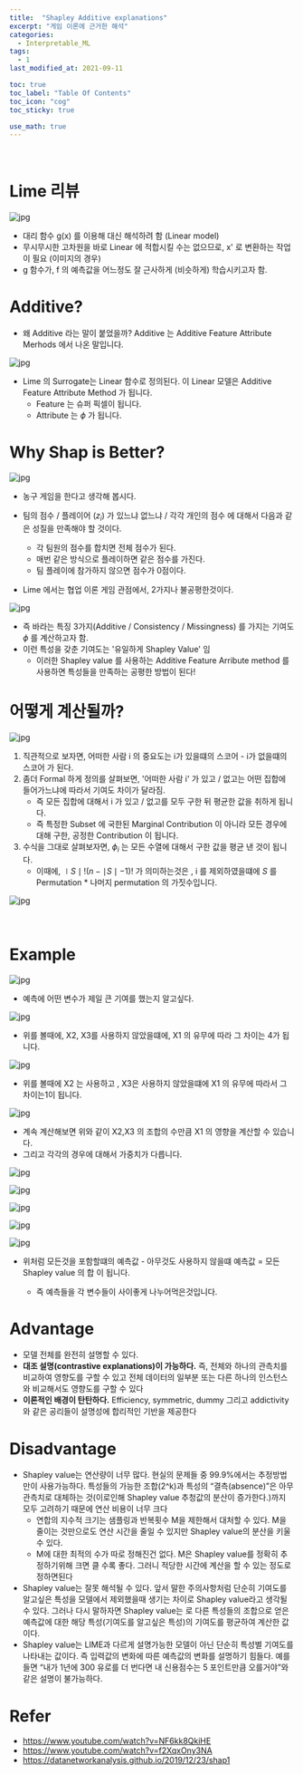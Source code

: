 ```yaml
---
title:  "Shapley Additive explanations"
excerpt: "게임 이론에 근거한 해석"
categories:
  - Interpretable_ML
tags:
  - 1
last_modified_at: 2021-09-11

toc: true
toc_label: "Table Of Contents"
toc_icon: "cog"
toc_sticky: true

use_math: true
---
```


<br>

# Lime 리뷰

![jpg](/assets/images/ML/1_35.jpg)

- 대리 함수 g(x) 를 이용해 대신 해석하려 함 (Linear model)
- 무시무시한 고차원을 바로 Linear 에 적합시킬 수는 없으므로, x' 로 변환하는 작업이 필요 (이미지의 경우)
- g 함수가, f 의 예측값을 어느정도 잘 근사하게 (비슷하게) 학습시키고자 함.

# Additive? 

- 왜 Additive 라는 말이 붙었을까? Additive 는 Additive Feature Attribute Merhods 에서 나온 말입니다.

![jpg](/assets/images/ML/1_36.jpg)

- Lime 의 Surrogate는 Linear 함수로 정의된다. 이 Linear 모델은 Additive Feature Attribute Method 가 됩니다.
  - Feature 는 슈퍼 픽셀이 됩니다.
  - Attribute 는 $\phi$ 가 됩니다.

# Why Shap is Better?

![jpg](/assets/images/ML/2_6.png)

- 농구 게임을 한다고 생각해 봅시다.
- 팀의 점수 / 플레이어 ($z_i$) 가 있느냐 없느냐 / 각각 개인의 점수 에 대해서 다음과 같은 성질을 만족해야 할 것이다.
  - 각 팀원의 점수를 합치면 전체 점수가 된다. 
  - 매번 같은 방식으로 플레이하면 같은 점수를 가진다. 
  - 팀 플레이에 참가하지 않으면 점수가 0점이다. 

- Lime 에서는 협업 이론 게임 관점에서, 2가지나 불공평한것이다.

![jpg](/assets/images/ML/1_38.jpg)

- 즉 바라는 특징 3가지(Additive / Consistency / Missingness) 를 가지는 기여도 $\phi$ 를 계산하고자 함. 
- 이런 특성을 갖춘 기여도는 '유일하게 Shapley Value' 임
  - 이러한 Shapley value 를 사용하는 Additive Feature Arribute method 를 사용하면 특성들을 만족하는 공평한 방법이 된다!

# 어떻게 계산될까? 

![jpg](/assets/images/ML/2_7.png)

1. 직관적으로 보자면, 어떠한 사람 i 의 중요도는 i가 있을떄의 스코어 - i가 없을떄의 스코어 가 된다. 
2. 좀더 Formal 하게 정의를 살펴보면, '어떠한 사람 i' 가 있고 / 없고는 어떤 집합에 들어가느냐에 따라서 기여도 차이가 달라짐.
   - 즉 모든 집합에 대해서 i 가 있고 / 없고를 모두 구한 뒤 평균한 값을 취하게 됩니다. 
   - 즉 특정한 Subset 에 국한된 Marginal Contribution 이 아니라 모든 경우에 대해 구한, 공정한 Contribution 이 됩니다.
3. 수식을 그대로 살펴보자면, $\phi_i$ 는 모든 수열에 대해서 구한 값을 평균 낸 것이 됩니다. 
   - 이때에, $\mid S \mid ! (n - \mid S\mid-1)!$ 가 의미하는것은 , i 를 제외하였을떄에 $S$ 를 Permutation * 나머지 permutation 의 가짓수입니다.

![jpg](/assets/images/ML/1_40.jpg)

<BR>

# Example

![jpg](/assets/images/ML/2_8.png)

- 예측에 어떤 변수가 제일 큰 기여를 했는지 알고싶다. 

![jpg](/assets/images/ML/2_9.png)

- 위를 볼때에, X2, X3를 사용하지 않았을떄에, X1 의 유무에 따라 그 차이는 4가 됩니다. 

![jpg](/assets/images/ML/2_10.png)

- 위를 볼때에 X2 는 사용하고 , X3은 사용하지 않았을떄에 X1 의 유무에 따라서 그 차이는1이 됩니다. 

![jpg](/assets/images/ML/2_11.png)

- 계속 계산해보면 위와 같이 X2,X3 의 조합의 수만큼 X1 의 영향을 계산할 수 있습니다.
- 그리고 각각의 경우에 대해서 가중치가 다릅니다.  

![jpg](/assets/images/ML/2_12.png)

![jpg](/assets/images/ML/2_13.png)

![jpg](/assets/images/ML/2_14.png)

![jpg](/assets/images/ML/2_15.png)

![jpg](/assets/images/ML/2_16.png)

- 위처럼 모든것을 포함할떄의 예측값 - 아무것도 사용하지 않을떄 예측값 = 모든 Shapley value 의 합 이 됩니다.

  - 즉 예측들을 각 변수들이 사이좋게 나누어먹은것입니다.

  

# Advantage

- 모델 전체를 완전히 설명할 수 있다. 
- **대조 설명(contrastive explanations)이 가능하다.** 즉, 전체와 하나의 관측치를 비교하여 영향도를 구할 수 있고 전체 데이터의 일부분 또는 다른 하나의 인스턴스와 비교해서도 영향도를 구할 수 있다
- **이론적인 배경이 탄탄하다.** Efficiency, symmetric, dummy 그리고 addictivity와 같은 공리들이 설명성에 합리적인 기반을 제공한다

# Disadvantage

- Shapley value는 연산량이 너무 많다. 현실의 문제들 중 99.9%에서는 추정방법만이 사용가능하다. 특성들의 가능한 조합(2^k)과 특성의 “결측(absence)”은 아무 관측치로 대체하는 것(이로인해 Shapley value 추청값의 분산이 증가한다.)까지 모두 고려하기 때문에 연산 비용이 너무 크다
  - 연합의 지수적 크기는 샘플링과 반복횟수 M을 제한해서 대처할 수 있다. M을 줄이는 것만으로도 연산 시간을 줄일 수 있지만 Shapley value의 분산을 키울 수 있다.
  -  M에 대한 최적의 수가 따로 정해진건 없다. M은 Shapley value를 정확히 추정하기위해 크면 클 수록 좋다. 그러니 적당한 시간에 계산을 할 수 있는 정도로 정하면된다
- Shapley value는 잘못 해석될 수 있다. 앞서 말한 주의사항처럼 단순히 기여도를 알고싶은 특성을 모델에서 제외했을때 생기는 차이로 Shapley value라고 생각될 수 있다. 그러나 다시 말하자면 Shapley value는 로 다른 특성들의 조합으로 얻은 예측값에 대한 해당 특성(기여도를 알고싶은 특성)의 기여도를 평균하여 계산한 값이다.
- Shapley value는 LIME과 다르게 설명가능한 모델이 아닌 단순히 특성별 기여도를 나타내는 값이다. 즉 입력값의 변화에 따른 예측값의 변화를 설명하기 힘들다. 예를 들면 “내가 1년에 300 유로를 더 번다면 내 신용점수는 5 포인트만큼 오를거야”와 같은 설명이 불가능하다.

# Refer



- https://www.youtube.com/watch?v=NF6kk8QkiHE
- https://www.youtube.com/watch?v=f2XqxOny3NA
- https://datanetworkanalysis.github.io/2019/12/23/shap1

